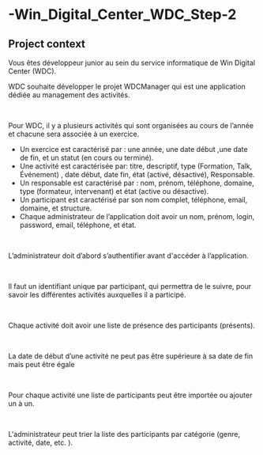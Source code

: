 # -Win_Digital_Center_WDC_Step-2

## Project context
Vous êtes développeur junior au sein du service informatique de Win Digital Center (WDC).

WDC souhaite développer le projet WDCManager qui est une application dédiée au management des activités.

​

Pour WDC, il y a plusieurs activités qui sont organisées au cours de l’année et chacune sera associée à un exercice.

* Un exercice est caractérisé par : une année, une date début ,une date de fin, et un statut (en cours ou terminé).
* Une activité est caractérisée par: titre, descriptif, type (Formation, Talk, Événement) , date début, date fin, état (activé, désactivé), Responsable.
* Un responsable est caractérisé par : nom, prénom, téléphone, domaine, type (formateur, intervenant) et état (active ou désactive).
* Un participant est caractérisé par son nom complet, téléphone, email, domaine, et structure.
* Chaque administrateur de l’application doit avoir un nom, prénom, login, password, email, téléphone, et état.
​

​

L’administrateur doit d’abord s’authentifier avant d'accéder à l’application.

​

Il faut un identifiant unique par participant, qui permettra de le suivre, pour savoir les différentes activités auxquelles il a participé.

​

Chaque activité doit avoir une liste de présence des participants (présents).

​

La date de début d’une activité ne peut pas être supérieure à sa date de fin mais peut être égale

​

Pour chaque activité une liste de participants peut être importée ou ajouter un à un.

​

L'administrateur peut trier la liste des participants par catégorie (genre, activité, date, etc. ).